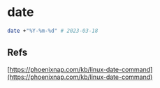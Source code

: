 # date

```bash
date +"%Y-%m-%d" # 2023-03-18
```

## Refs

[https://phoenixnap.com/kb/linux-date-command](https://phoenixnap.com/kb/linux-date-command)
